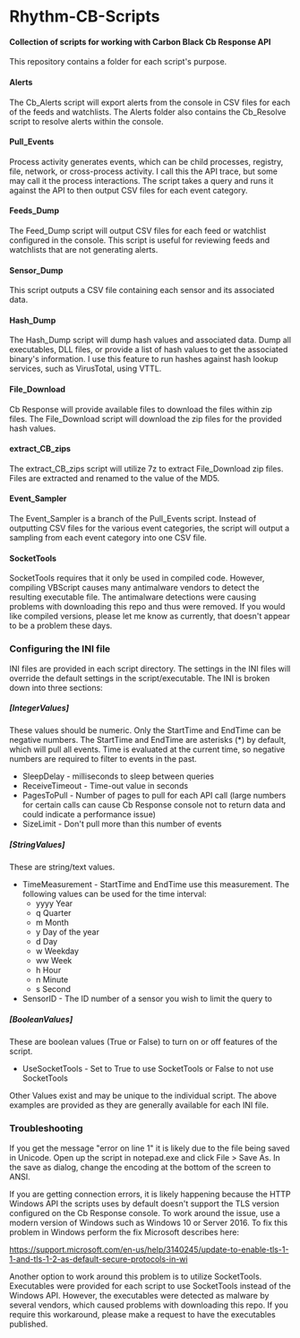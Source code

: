 # Rhythm-CB-Scripts
#### Collection of scripts for working with Carbon Black Cb Response API

This repository contains a folder for each script's purpose.

#### Alerts
The Cb_Alerts script will export alerts from the console in CSV files for each of the feeds and watchlists. The Alerts folder also contains the Cb_Resolve script to resolve alerts within the console.

#### Pull_Events
Process activity generates events, which can be child processes, registry, file, network, or cross-process activity. I call this the API trace, but some may call it the process interactions. The script takes a query and runs it against the API to then output CSV files for each event category. 

#### Feeds_Dump
The Feed_Dump script will output CSV files for each feed or watchlist configured in the console. This script is useful for reviewing feeds and watchlists that are not generating alerts. 

#### Sensor_Dump
This script outputs a CSV file containing each sensor and its associated data. 

#### Hash_Dump
The Hash_Dump script will dump hash values and associated data. Dump all executables, DLL files, or provide a list of hash values to get the associated binary's information. I use this feature to run hashes against hash lookup services, such as VirusTotal, using VTTL.

#### File_Download
Cb Response will provide available files to download the files within zip files. The File_Download script will download the zip files for the provided hash values. 

#### extract_CB_zips
The extract_CB_zips script will utilize 7z to extract File_Download zip files. Files are extracted and renamed to the value of the MD5.

#### Event_Sampler
The Event_Sampler is a branch of the Pull_Events script. Instead of outputting CSV files for the various event categories, the script will output a sampling from each event category into one CSV file.

#### SocketTools
SocketTools requires that it only be used in compiled code. However, compiling VBScript causes many antimalware vendors to detect the resulting executable file. The antimalware detections were causing problems with downloading this repo and thus were removed. If you would like compiled versions, please let me know as currently, that doesn't appear to be a problem these days.  


### Configuring the INI file
INI files are provided in each script directory. The settings in the INI files will override the default settings in the script/executable. The INI is broken down into three sections:
##### [IntegerValues]
These values should be numeric. Only the StartTime and EndTime can be negative numbers. The StartTime and EndTime are asterisks (*) by default, which will pull all events. Time is evaluated at the current time, so negative numbers are required to filter to events in the past. 
* SleepDelay - milliseconds to sleep between queries
* ReceiveTimeout - Time-out value in seconds
* PagesToPull - Number of pages to pull for each API call (large numbers for certain calls can cause Cb Response console not to return data and could indicate a performance issue)
* SizeLimit - Don't pull more than this number of events 
##### [StringValues]
These are string/text values.
* TimeMeasurement - StartTime and EndTime use this measurement. The following values can be used for the time interval:
    * yyyy    Year
    * q    Quarter
    * m    Month
    * y    Day of the year
    * d    Day
    * w    Weekday
    * ww    Week
    * h    Hour
    * n    Minute
    * s    Second
* SensorID - The ID number of a sensor you wish to limit the query to
##### [BooleanValues]
These are boolean values (True or False) to turn on or off features of the script.
* UseSocketTools - Set to True to use SocketTools or False to not use SocketTools

Other Values exist and may be unique to the individual script. The above examples are provided as they are generally available for each INI file.


### Troubleshooting

If you get the message "error on line 1" it is likely due to the file being saved in Unicode. Open up the script in notepad.exe and click File > Save As. In the save as dialog, change the encoding at the bottom of the screen to ANSI.

If you are getting connection errors, it is likely happening because the HTTP Windows API the scripts uses by default doesn't support the TLS version configured on the Cb Response console. To work around the issue, use a modern version of Windows such as Windows 10 or Server 2016. To fix this problem in Windows perform the fix Microsoft describes here:

https://support.microsoft.com/en-us/help/3140245/update-to-enable-tls-1-1-and-tls-1-2-as-default-secure-protocols-in-wi

Another option to work around this problem is to utilize SocketTools. Executables were provided for each script to use SocketTools instead of the Windows API. However, the executables were detected as malware by several vendors, which caused problems with downloading this repo. If you require this workaround, please make a request to have the executables published.

